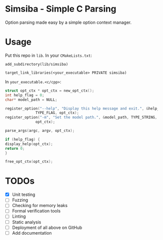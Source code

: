 # Simsiba - Simple C Parsing

Option parsing made easy by a simple option context manager.

# Usage

Put this repo in `lib`. In your `CMakeLists.txt`:

```
add_subdirectory(lib/simsiba)

target_link_libraries(<your_executable> PRIVATE simsiba)
```

In `your_executable.<c/cpp>`:

```c
struct opt_ctx * opt_ctx = new_opt_ctx();
int help_flag = 0;
char* model_path = NULL;

register_option("--help", "Display this help message and exit.", &help_flag,
              TYPE_FLAG, opt_ctx);
register_option("-m", "Set the model path.", &model_path, TYPE_STRING,
              opt_ctx);

parse_args(argc, argv, opt_ctx);

if (help_flag) {
display_help(opt_ctx);
return 0;
}

free_opt_ctx(opt_ctx);
```

# TODOs

- [x] Unit testing
- [ ] Fuzzing
- [ ] Checking for memory leaks
- [ ] Formal verification tools
- [ ] Linting
- [ ] Static analysis
- [ ] Deployment of all above on GitHub
- [ ] Add documentation
